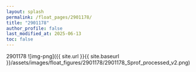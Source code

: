 ```yaml
---
layout: splash
permalink: /float_pages/2901178/
title: "2901178"
author_profile: false
last_modified_at: 2025-06-13
toc: false
---
```

 
2901178
![img-png]({{ site.url }}{{ site.baseurl }}/assets/images/float_figures/2901178/2901178_Sprof_processed_v2.png)